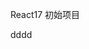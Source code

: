<!--
 * @Descripttion: 
 * @version: 
 * @Author: yangxing
 * @Date: 2023-03-14 22:03:12
 * @LastEditors: yangxing
 * @LastEditTime: 2023-03-15 11:38:32
-->
React17 初始项目
 
dddd